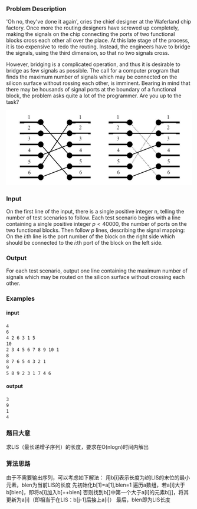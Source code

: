 ### Problem Description
'Oh no, they've done it again', cries the chief designer at the Waferland chip factory. Once more the routing designers have screwed up completely, making the signals on the chip connecting the ports of two functional blocks cross each other all over the place. At this late stage of the process, it is too expensive to redo the routing. Instead, the engineers have to bridge the signals, using the third dimension, so that no two signals cross. 

However, bridging is a complicated operation, and thus it is desirable to bridge as few signals as possible. The call for a computer program that finds the maximum number of signals which may be connected on the silicon surface without rossing each other, is imminent. Bearing in mind that there may be housands of signal ports at the boundary of a functional block, the problem asks quite a lot of the programmer. Are you up to the task?

![fig](t003-LIS.jpg)

### Input
On the first line of the input, there is a single positive integer n, telling the number of test scenarios to follow. Each test scenario begins with a line containing a single positive integer $p<40000$, the number of ports on the two functional blocks. Then follow $p$ lines, describing the signal mapping: On the $i$:th line is the port number of the block on the right side which should be connected to the $i$:th port of the block on the left side.

### Output
For each test scenario, output one line containing the maximum number of signals which may be routed on the silicon surface without crossing each other.

### Examples

#### input
```
4
6
4 2 6 3 1 5
10
2 3 4 5 6 7 8 9 10 1
8
8 7 6 5 4 3 2 1
9
5 8 9 2 3 1 7 4 6
```
#### output
```
3
9
1
4
```


### 题目大意
求LIS（最长递增子序列）的长度，要求在O(nlogn)时间内解出

### 算法思路
由于不需要输出序列，可以考虑如下解法：
用b[i]表示长度为i的LIS的末位的最小元素，blen为当前LIS的长度
先初始化b[1]=a[1],blen=1
遍历a数组，若a[i]大于b[blen]，即将a[i]加入b[++blen]
否则找到b[]中第一个大于a[i]的元素b[j]，将其更新为a[i]（即相当于在LIS：b[j-1]后接上a[i]）
最后，blen即为LIS长度